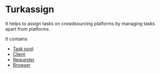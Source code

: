 # Turkassign

It helps to assign tasks on crowdsourcing platforms by managing tasks apart from platforms.

It contains

- [Task pool](./task-pool)
- [Client](./client)
- [Requester](./requester)
- [Browser](./browser)
